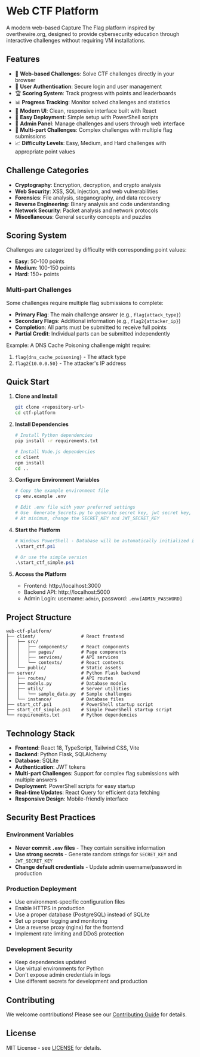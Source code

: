 # Web CTF Platform

A modern web-based Capture The Flag platform inspired by overthewire.org, designed to provide cybersecurity education through interactive challenges without requiring VM installations.

## Features

- 🎯 **Web-based Challenges**: Solve CTF challenges directly in your browser
- 🔐 **User Authentication**: Secure login and user management
- 🏆 **Scoring System**: Track progress with points and leaderboards
- 📊 **Progress Tracking**: Monitor solved challenges and statistics
- 🎨 **Modern UI**: Clean, responsive interface built with React
- 🚀 **Easy Deployment**: Simple setup with PowerShell scripts
- 🔧 **Admin Panel**: Manage challenges and users through web interface
- 🎲 **Multi-part Challenges**: Complex challenges with multiple flag submissions
- 📈 **Difficulty Levels**: Easy, Medium, and Hard challenges with appropriate point values

## Challenge Categories

- **Cryptography**: Encryption, decryption, and crypto analysis
- **Web Security**: XSS, SQL injection, and web vulnerabilities
- **Forensics**: File analysis, steganography, and data recovery
- **Reverse Engineering**: Binary analysis and code understanding
- **Network Security**: Packet analysis and network protocols
- **Miscellaneous**: General security concepts and puzzles

## Scoring System

Challenges are categorized by difficulty with corresponding point values:

- **Easy**: 50-100 points
- **Medium**: 100-150 points  
- **Hard**: 150+ points

### Multi-part Challenges

Some challenges require multiple flag submissions to complete:

- **Primary Flag**: The main challenge answer (e.g., `flag{attack_type}`)
- **Secondary Flags**: Additional information (e.g., `flag2{attacker_ip}`)
- **Completion**: All parts must be submitted to receive full points
- **Partial Credit**: Individual parts can be submitted independently

Example: A DNS Cache Poisoning challenge might require:
1. `flag{dns_cache_poisoning}` - The attack type
2. `flag2{10.0.0.50}` - The attacker's IP address

## Quick Start

1. **Clone and Install**
   ```bash
   git clone <repository-url>
   cd ctf-platform
   ```

2. **Install Dependencies**
   ```bash
   # Install Python dependencies
   pip install -r requirements.txt
   
   # Install Node.js dependencies
   cd client
   npm install
   cd ..
   ```

3. **Configure Environment Variables**
   ```bash
   # Copy the example environment file
   cp env.example .env
   
   # Edit .env file with your preferred settings
   # Use  Generate_Secrets.py to generate secret key, jwt secret key, and admin password.
   # At minimum, change the SECRET_KEY and JWT_SECRET_KEY
   ```

4. **Start the Platform**
   ```powershell
   # Windows PowerShell - Database will be automatically initialized if needed
   .\start_ctf.ps1
   
   # Or use the simple version
   .\start_ctf_simple.ps1
   ```

5. **Access the Platform**
   - Frontend: http://localhost:3000
   - Backend API: http://localhost:5000
   - Admin Login: username: `admin`, password: `.env[ADMIN_PASSWORD]`

## Project Structure

```
web-ctf-platform/
├── client/                 # React frontend
│   ├── src/
│   │   ├── components/     # React components
│   │   ├── pages/          # Page components
│   │   ├── services/       # API services
│   │   └── contexts/       # React contexts
│   └── public/             # Static assets
├── server/                 # Python Flask backend
│   ├── routes/             # API routes
│   ├── models.py           # Database models
│   ├── utils/              # Server utilities
│   │   └── sample_data.py  # Sample challenges
│   └── instance/           # Database files
├── start_ctf.ps1           # PowerShell startup script
├── start_ctf_simple.ps1    # Simple PowerShell startup script
└── requirements.txt        # Python dependencies
```

## Technology Stack

- **Frontend**: React 18, TypeScript, Tailwind CSS, Vite
- **Backend**: Python Flask, SQLAlchemy
- **Database**: SQLite
- **Authentication**: JWT tokens
- **Multi-part Challenges**: Support for complex flag submissions with multiple answers
- **Deployment**: PowerShell scripts for easy startup
- **Real-time Updates**: React Query for efficient data fetching
- **Responsive Design**: Mobile-friendly interface

## Security Best Practices

### Environment Variables
- **Never commit `.env` files** - They contain sensitive information
- **Use strong secrets** - Generate random strings for `SECRET_KEY` and `JWT_SECRET_KEY`
- **Change default credentials** - Update admin username/password in production

### Production Deployment
- Use environment-specific configuration files
- Enable HTTPS in production
- Use a proper database (PostgreSQL) instead of SQLite
- Set up proper logging and monitoring
- Use a reverse proxy (nginx) for the frontend
- Implement rate limiting and DDoS protection

### Development Security
- Keep dependencies updated
- Use virtual environments for Python
- Don't expose admin credentials in logs
- Use different secrets for development and production

## Contributing

We welcome contributions! Please see our [Contributing Guide](docs/CONTRIBUTING.md) for details.

## License

MIT License - see [LICENSE](LICENSE) for details.
